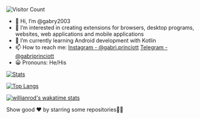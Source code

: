 ![Visitor Count](https://profile-counter.glitch.me/gabry2003/count.svg)

- 👋 Hi, I’m @gabry2003
- 👀 I’m interested in creating extensions for browsers, desktop programs, websites, web applications and mobile applications
- 🌱 I’m currently learning Android development with Kotlin
- 📫 How to reach me: [Instagram - @gabri.princiott](https://instagram.com/gabri.princiott/) [Telegram - @gabriprinciott](https://t.me/gabriprinciott)
- 😀 Pronouns: He/His

[![Stats](https://github-readme-stats.vercel.app/api?username=gabry2003&show_icons=true&theme=tokyonight&count_private=true&include_all_commits=true)](https://github.com/anuraghazra/github-readme-stats)

[![Top Langs](https://github-readme-stats.vercel.app/api/top-langs/?username=gabry2003&theme=tokyonight)](https://github.com/anuraghazra/github-readme-stats)

[![willianrod's wakatime stats](https://github-readme-stats.vercel.app/api/wakatime?username=gabriprinciott&theme=tokyonight)](https://github.com/anuraghazra/github-readme-stats)

Show good ❤️ by starring some repositories🥺😂
